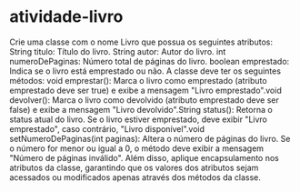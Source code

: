 # atividade-livro
Crie uma classe com o nome Livro que possua os seguintes atributos:
String titulo: Título do livro.
String autor: Autor do livro.
int numeroDePaginas: Número total de páginas do livro.
boolean emprestado: Indica se o livro está emprestado ou não.
A classe deve ter os seguintes métodos:
void emprestar(): Marca o livro como emprestado (atributo emprestado deve ser true) e exibe a mensagem "Livro emprestado".void devolver(): Marca o livro como devolvido (atributo emprestado deve ser false) e exibe a mensagem "Livro devolvido".String status(): Retorna o status atual do livro. Se o livro estiver emprestado, deve exibir "Livro emprestado", caso contrário, "Livro disponível".void setNumeroDePaginas(int paginas): Altera o número de páginas do livro. Se o número for menor ou igual a 0, o método deve exibir a mensagem "Número de páginas inválido".
Além disso, aplique encapsulamento nos atributos da classe, garantindo que os valores dos atributos sejam acessados ou modificados apenas através dos métodos da classe.
